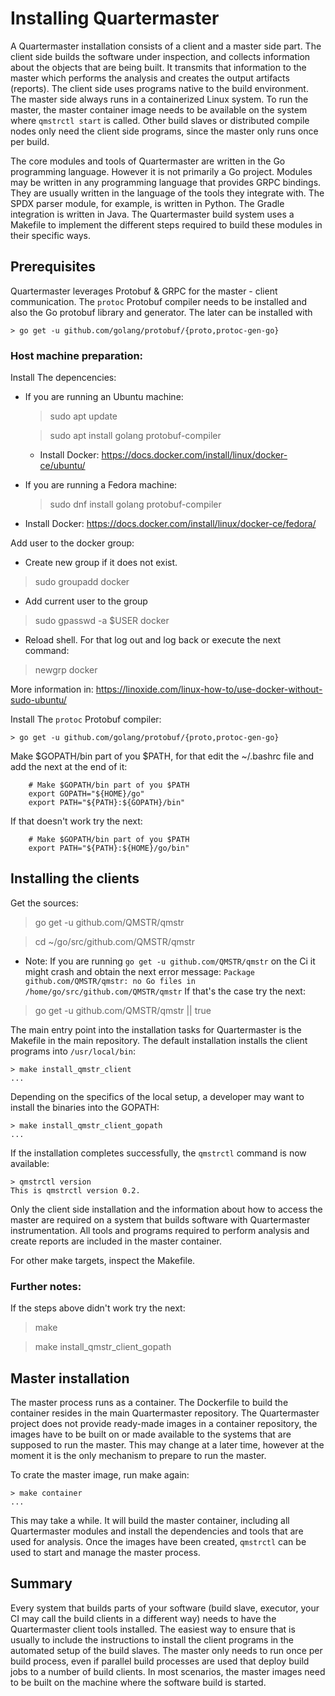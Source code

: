 # Installing Quartermaster

A Quartermaster installation consists of a client and a master side
part. The client side builds the software under inspection, and
collects information about the objects that are being built. It
transmits that information to the master which performs the analysis
and creates the output artifacts (reports). The client side uses
programs native to the build environment. The master side always runs
in a containerized Linux system. To run the master, the master
container image needs to be available on the system where `qmstrctl
start` is called. Other build slaves or distributed compile nodes only
need the client side programs, since the master only runs once per
build.

The core modules and tools of Quartermaster are written in the Go
programming language. However it is not primarily a Go
project. Modules may be written in any programming language that
provides GRPC bindings. They are usually written in the language of
the tools they integrate with. The SPDX parser module, for example, is
written in Python. The Gradle integration is written in Java. The
Quartermaster build system uses a Makefile to implement the different
steps required to build these modules in their specific ways.

## Prerequisites

Quartermaster leverages Protobuf & GRPC for the master - client
communication. The `protoc` Protobuf  compiler needs to be installed
and also the Go protobuf library and generator. The later can be
installed with

	> go get -u github.com/golang/protobuf/{proto,protoc-gen-go}

### Host machine preparation:
Install The depencencies:

  - If you are running an Ubuntu machine:

    > sudo apt update 
    
    > sudo apt install golang protobuf-compiler

    - Install Docker: https://docs.docker.com/install/linux/docker-ce/ubuntu/

  - If you are running a Fedora machine:

    > sudo dnf install golang protobuf-compiler

  - Install Docker: https://docs.docker.com/install/linux/docker-ce/fedora/


Add user to the docker group:
  - Create new group if it does not exist.

  > sudo groupadd docker

  -  Add current user to the group

  > sudo gpasswd -a $USER docker

  - Reload shell. For that log out and log back or execute the next command:

  > newgrp docker

  More information in:
  https://linoxide.com/linux-how-to/use-docker-without-sudo-ubuntu/

Install The `protoc` Protobuf  compiler:

	> go get -u github.com/golang/protobuf/{proto,protoc-gen-go}

Make $GOPATH/bin part of you $PATH, for that edit the ~/.bashrc file and
add the next at the end of it:

        # Make $GOPATH/bin part of you $PATH
        export GOPATH="${HOME}/go"
        export PATH="${PATH}:${GOPATH}/bin"

If that doesn't work try the next:

        # Make $GOPATH/bin part of you $PATH
        export PATH="${PATH}:${HOME}/go/bin"

## Installing the clients

Get the sources:

> go get -u github.com/QMSTR/qmstr

> cd ~/go/src/github.com/QMSTR/qmstr

* Note: If you are running `go get -u github.com/QMSTR/qmstr` on the Ci it
might crash and obtain the next error message:
`Package github.com/QMSTR/qmstr: no Go files in /home/go/src/github.com/QMSTR/qmstr`
If that's the case try the next:

> go get -u github.com/QMSTR/qmstr || true

The main entry point into the installation tasks for Quartermaster is
the Makefile in the main repository. The default installation installs
the client programs into `/usr/local/bin`:

	> make install_qmstr_client
	...

Depending on the specifics of the local setup, a developer may want to
install the binaries into the GOPATH:

	> make install_qmstr_client_gopath
	...

If the installation completes successfully, the `qmstrctl` command is
now available:

	> qmstrctl version
	This is qmstrctl version 0.2.

Only the client side installation and the information about how to
access the master are required on a system that builds software with
Quartermaster instrumentation. All tools and programs required to
perform analysis and create reports are included in the master
container.

For other make targets, inspect the Makefile.

### Further notes:

If the steps above didn't work try the next:

  > make

  > make install_qmstr_client_gopath


## Master installation

The master process runs as a container. The Dockerfile to build the
container resides in the main Quartermaster repository. The
Quartermaster project does not provide ready-made images in a
container repository, the images have to be built on or made available
to the systems that are supposed to run the master. This may change at
a later time, however at the moment it is the only mechanism to
prepare to run the master.

To crate the master image, run make again:

	> make container
	...

This may take a while. It will build the master container, including
all Quartermaster modules and install the dependencies and tools that
are used for analysis. Once the images have been created, `qmstrctl`
can be used to start and manage the master process.

## Summary

Every system that builds parts of your software (build slave,
executor, your CI may call the build clients in a different way) needs
to have the Quartermaster client tools installed. The easiest way to
ensure that is usually to include the instructions to install the
client programs in the automated setup of the build slaves. The master
only needs to run once per build process, even if parallel build
processes are used that deploy build jobs to a number of build
clients. In most scenarios, the master images need to be built on the
machine where the software build is started.
